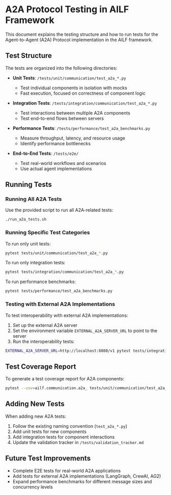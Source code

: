 # A2A Protocol Testing in AILF Framework

This document explains the testing structure and how to run tests for the Agent-to-Agent (A2A) Protocol implementation in the AILF framework.

## Test Structure

The tests are organized into the following directories:

- **Unit Tests**: `/tests/unit/communication/test_a2a_*.py`
  - Test individual components in isolation with mocks
  - Fast execution, focused on correctness of component logic

- **Integration Tests**: `/tests/integration/communication/test_a2a_*.py`
  - Test interactions between multiple A2A components
  - Test end-to-end flows between servers

- **Performance Tests**: `/tests/performance/test_a2a_benchmarks.py`
  - Measure throughput, latency, and resource usage
  - Identify performance bottlenecks

- **End-to-End Tests**: `/tests/e2e/`
  - Test real-world workflows and scenarios
  - Use actual agent implementations

## Running Tests

### Running All A2A Tests

Use the provided script to run all A2A-related tests:

```bash
./run_a2a_tests.sh
```

### Running Specific Test Categories

To run only unit tests:

```bash
pytest tests/unit/communication/test_a2a_*.py
```

To run only integration tests:

```bash
pytest tests/integration/communication/test_a2a_*.py
```

To run performance benchmarks:

```bash
pytest tests/performance/test_a2a_benchmarks.py
```

### Testing with External A2A Implementations

To test interoperability with external A2A implementations:

1. Set up the external A2A server
2. Set the environment variable `EXTERNAL_A2A_SERVER_URL` to point to the server
3. Run the interoperability tests:

```bash
EXTERNAL_A2A_SERVER_URL=http://localhost:8080/v1 pytest tests/integration/communication/test_a2a_interoperability.py
```

## Test Coverage Report

To generate a test coverage report for A2A components:

```bash
pytest --cov=ailf.communication.a2a_ tests/unit/communication/test_a2a_*.py tests/integration/communication/test_a2a_*.py
```

## Adding New Tests

When adding new A2A tests:

1. Follow the existing naming convention (`test_a2a_*.py`)
2. Add unit tests for new components
3. Add integration tests for component interactions
4. Update the validation tracker in `/tests/validation_tracker.md`

## Future Test Improvements

- Complete E2E tests for real-world A2A applications
- Add tests for external A2A implementations (LangGraph, CrewAI, AG2)
- Expand performance benchmarks for different message sizes and concurrency levels
